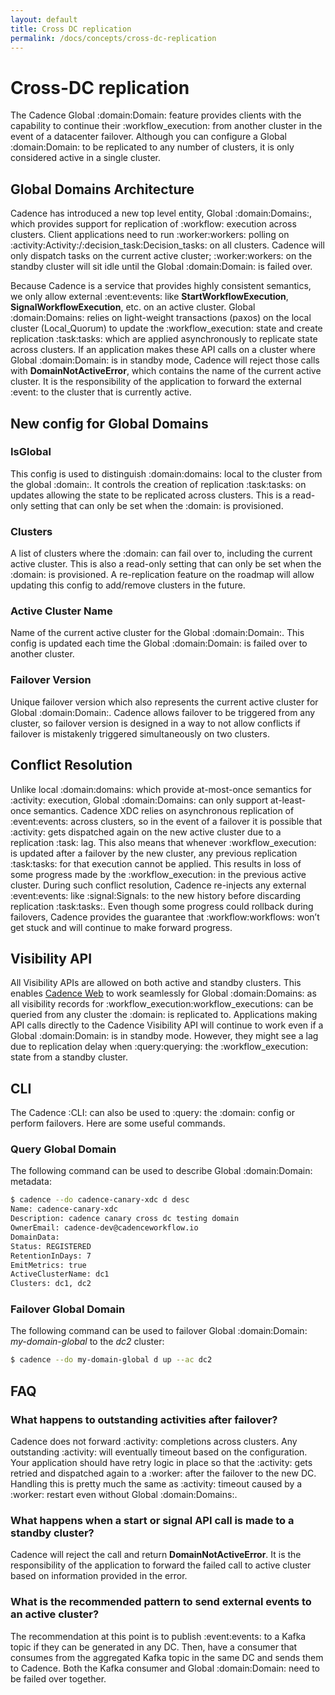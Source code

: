 ```yaml
---
layout: default
title: Cross DC replication
permalink: /docs/concepts/cross-dc-replication
---
```


# Cross-DC replication
The Cadence Global :domain:Domain: feature provides clients with the capability to continue their :workflow_execution: from another
cluster in the event of a datacenter failover. Although you can configure a Global :domain:Domain: to be replicated to any number of
clusters, it is only considered active in a single cluster.

## Global Domains Architecture
Cadence has introduced a new top level entity, Global :domain:Domains:, which provides support for replication of :workflow:
execution across clusters. Client applications need to run :worker:workers: polling on :activity:Activity:/:decision_task:Decision_tasks: on all clusters.
Cadence will only dispatch tasks on the current active cluster; :worker:workers: on the standby cluster will sit idle
until the Global :domain:Domain: is failed over.

Because Cadence is a service that provides highly consistent semantics, we only allow external :event:events: like
**StartWorkflowExecution**, **SignalWorkflowExecution**, etc. on an active cluster. Global :domain:Domains: relies on light-weight
transactions (paxos) on the local cluster (Local_Quorum) to update the :workflow_execution: state and create replication
:task:tasks: which are applied asynchronously to replicate state across clusters. If an application makes these API calls on a
cluster where Global :domain:Domain: is in standby mode, Cadence will reject those calls with **DomainNotActiveError**, which
contains the name of the current active cluster. It is the responsibility of the application to forward the external
:event: to the cluster that is currently active.

## New config for Global Domains

### IsGlobal
This config is used to distinguish :domain:domains: local to the cluster from the global :domain:. It controls the creation of
replication :task:tasks: on updates allowing the state to be replicated across clusters. This is a read-only setting that can
only be set when the :domain: is provisioned.

### Clusters
A list of clusters where the :domain: can fail over to, including the current active cluster.
This is also a read-only setting that can only be set when the :domain: is provisioned. A re-replication feature on the
roadmap will allow updating this config to add/remove clusters in the future.

### Active Cluster Name
Name of the current active cluster for the Global :domain:Domain:. This config is updated each time the Global :domain:Domain: is failed over to
another cluster.

### Failover Version
Unique failover version which also represents the current active cluster for Global :domain:Domain:. Cadence allows failover to
be triggered from any cluster, so failover version is designed in a way to not allow conflicts if failover is mistakenly
triggered simultaneously on two clusters.

## Conflict Resolution
Unlike local :domain:domains: which provide at-most-once semantics for :activity: execution, Global :domain:Domains: can only support at-least-once
semantics. Cadence XDC relies on asynchronous replication of :event:events: across clusters, so in the event of a failover
it is possible that :activity: gets dispatched again on the new active cluster due to a replication :task: lag. This also
means that whenever :workflow_execution: is updated after a failover by the new cluster, any previous replication :task:tasks:
for that execution cannot be applied. This results in loss of some progress made by the :workflow_execution: in the
previous active cluster. During such conflict resolution, Cadence re-injects any external :event:events: like :signal:Signals: to the
new history before discarding replication :task:tasks:. Even though some progress could rollback during failovers, Cadence
provides the guarantee that :workflow:workflows: won’t get stuck and will continue to make forward progress.

## Visibility API
All Visibility APIs are allowed on both active and standby clusters. This enables
[Cadence Web](https://github.com/uber/cadence-web) to work seamlessly for Global :domain:Domains: as all visibility records for
:workflow_execution:workflow_executions: can be queried from any cluster the :domain: is replicated to. Applications making API calls directly
to the Cadence Visibility API will continue to work even if a Global :domain:Domain: is in standby mode. However, they might see
a lag due to replication delay when :query:querying: the :workflow_execution: state from a standby cluster.

## CLI
The Cadence :CLI: can also be used to :query: the :domain: config or perform failovers. Here are some useful commands.

### Query Global Domain
The following command can be used to describe Global :domain:Domain: metadata:

```bash
$ cadence --do cadence-canary-xdc d desc
Name: cadence-canary-xdc
Description: cadence canary cross dc testing domain
OwnerEmail: cadence-dev@cadenceworkflow.io
DomainData:
Status: REGISTERED
RetentionInDays: 7
EmitMetrics: true
ActiveClusterName: dc1
Clusters: dc1, dc2
```

### Failover Global Domain
The following command can be used to failover Global :domain:Domain: *my-domain-global* to the *dc2* cluster:

```bash
$ cadence --do my-domain-global d up --ac dc2
```

## FAQ

### What happens to outstanding activities after failover?
Cadence does not forward :activity: completions across clusters. Any outstanding :activity: will eventually timeout based
on the configuration. Your application should have retry logic in place so that the :activity: gets retried and dispatched
again to a :worker: after the failover to the new DC. Handling this is pretty much the same as :activity: timeout caused by
a :worker: restart even without Global :domain:Domains:.

### What happens when a start or signal API call is made to a standby cluster?
Cadence will reject the call and return **DomainNotActiveError**. It is the responsibility of the application to forward
the failed call to active cluster based on information provided in the error.

### What is the recommended pattern to send external events to an active cluster?
The recommendation at this point is to publish :event:events: to a Kafka topic if they can be generated in any DC.
Then, have a consumer that consumes from the aggregated Kafka topic in the same DC and sends them to Cadence. Both the
Kafka consumer and Global :domain:Domain: need to be failed over together.
